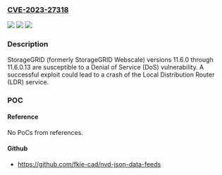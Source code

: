 ### [CVE-2023-27318](https://cve.mitre.org/cgi-bin/cvename.cgi?name=CVE-2023-27318)
![](https://img.shields.io/static/v1?label=Product&message=StorageGRID%20(formerly%20StorageGRID%20Webscale)%20&color=blue)
![](https://img.shields.io/static/v1?label=Version&message=11.6.0%20&color=brightgreen)
![](https://img.shields.io/static/v1?label=Vulnerability&message=CWE-248&color=brightgreen)

### Description

StorageGRID (formerly StorageGRID Webscale) versions 11.6.0 through 11.6.0.13 are susceptible to a Denial of Service (DoS) vulnerability. A successful exploit could lead to a crash of the Local Distribution Router (LDR) service.

### POC

#### Reference
No PoCs from references.

#### Github
- https://github.com/fkie-cad/nvd-json-data-feeds

